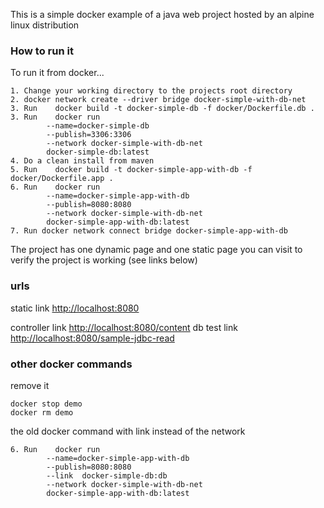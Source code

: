 This is a simple docker example of a java web project 
hosted by an alpine linux distribution

<h3>How to run it</h3>
To run it from docker...  

	1. Change your working directory to the projects root directory  
	2. docker network create --driver bridge docker-simple-with-db-net
	3. Run    docker build -t docker-simple-db -f docker/Dockerfile.db .
	3. Run    docker run 
			--name=docker-simple-db  
			--publish=3306:3306  
			--network docker-simple-with-db-net
			docker-simple-db:latest   
	4. Do a clean install from maven  
	5. Run    docker build -t docker-simple-app-with-db -f docker/Dockerfile.app .   
	6. Run    docker run 
			--name=docker-simple-app-with-db  
			--publish=8080:8080  
			--network docker-simple-with-db-net
			docker-simple-app-with-db:latest  
	7. Run docker network connect bridge docker-simple-app-with-db    

The project has one dynamic page and one static page you can visit to verify the project is working (see links below)
 
<h3>urls</h3>

static link <http://localhost:8080>

controller link <http://localhost:8080/content>
db test link <http://localhost:8080/sample-jdbc-read>

<h3>other docker commands</h3>

remove it  

	docker stop demo
	docker rm demo
	
the old docker command with link instead of the network

	6. Run    docker run 
			--name=docker-simple-app-with-db  
			--publish=8080:8080  
			--link  docker-simple-db:db  
			--network docker-simple-with-db-net
			docker-simple-app-with-db:latest  
